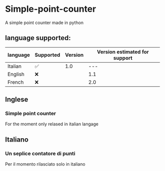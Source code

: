 # Simple-point-counter
 A simple point counter made in python

## language supported:
| language | Supported | Version | Version estimated for support |
|----------|-----------|---------|-------------------------------|
| Italian  | ✅| 1.0     | --- |
| English  | ❌|         | 1.1|
| French | ❌|         | 2.0|

## Inglese
### Simple point counter
 For the moment only relased in italian langage

## Italiano
### Un seplice contatore di punti
 Per il momento rilasciato solo in italiano
